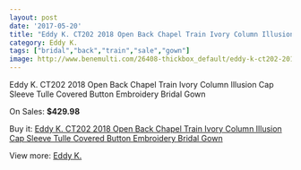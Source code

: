 ```yaml
---
layout: post
date: '2017-05-20'
title: "Eddy K. CT202 2018 Open Back Chapel Train Ivory Column Illusion Cap Sleeve Tulle Covered Button Embroidery Bridal Gown"
category: Eddy K.
tags: ["bridal","back","train","sale","gown"]
image: http://www.benemulti.com/26408-thickbox_default/eddy-k-ct202-2018-open-back-chapel-train-ivory-column-illusion-cap-sleeve-tulle-covered-button-embroidery-bridal-gown.jpg
---
```

Eddy K. CT202 2018 Open Back Chapel Train Ivory Column Illusion Cap Sleeve Tulle Covered Button Embroidery Bridal Gown

On Sales: **$429.98**
<a href="https://www.benemulti.com/en/eddy-k/10444-eddy-k-ct202-2018-open-back-chapel-train-ivory-column-illusion-cap-sleeve-tulle-covered-button-embroidery-bridal-gown.html"><amp-img layout="responsive" width="600" height="600" src="//www.benemulti.com/26408-thickbox_default/eddy-k-ct202-2018-open-back-chapel-train-ivory-column-illusion-cap-sleeve-tulle-covered-button-embroidery-bridal-gown.jpg" alt="Eddy K. CT202 2018 Open Back Chapel Train Ivory Column Illusion Cap Sleeve Tulle Covered Button Embroidery Bridal Gown 0" /></a>
<a href="https://www.benemulti.com/en/eddy-k/10444-eddy-k-ct202-2018-open-back-chapel-train-ivory-column-illusion-cap-sleeve-tulle-covered-button-embroidery-bridal-gown.html"><amp-img layout="responsive" width="600" height="600" src="//www.benemulti.com/26411-thickbox_default/eddy-k-ct202-2018-open-back-chapel-train-ivory-column-illusion-cap-sleeve-tulle-covered-button-embroidery-bridal-gown.jpg" alt="Eddy K. CT202 2018 Open Back Chapel Train Ivory Column Illusion Cap Sleeve Tulle Covered Button Embroidery Bridal Gown 1" /></a>
<a href="https://www.benemulti.com/en/eddy-k/10444-eddy-k-ct202-2018-open-back-chapel-train-ivory-column-illusion-cap-sleeve-tulle-covered-button-embroidery-bridal-gown.html"><amp-img layout="responsive" width="600" height="600" src="//www.benemulti.com/26410-thickbox_default/eddy-k-ct202-2018-open-back-chapel-train-ivory-column-illusion-cap-sleeve-tulle-covered-button-embroidery-bridal-gown.jpg" alt="Eddy K. CT202 2018 Open Back Chapel Train Ivory Column Illusion Cap Sleeve Tulle Covered Button Embroidery Bridal Gown 2" /></a>
<a href="https://www.benemulti.com/en/eddy-k/10444-eddy-k-ct202-2018-open-back-chapel-train-ivory-column-illusion-cap-sleeve-tulle-covered-button-embroidery-bridal-gown.html"><amp-img layout="responsive" width="600" height="600" src="//www.benemulti.com/26409-thickbox_default/eddy-k-ct202-2018-open-back-chapel-train-ivory-column-illusion-cap-sleeve-tulle-covered-button-embroidery-bridal-gown.jpg" alt="Eddy K. CT202 2018 Open Back Chapel Train Ivory Column Illusion Cap Sleeve Tulle Covered Button Embroidery Bridal Gown 3" /></a>

Buy it: [Eddy K. CT202 2018 Open Back Chapel Train Ivory Column Illusion Cap Sleeve Tulle Covered Button Embroidery Bridal Gown](https://www.benemulti.com/en/eddy-k/10444-eddy-k-ct202-2018-open-back-chapel-train-ivory-column-illusion-cap-sleeve-tulle-covered-button-embroidery-bridal-gown.html "Eddy K. CT202 2018 Open Back Chapel Train Ivory Column Illusion Cap Sleeve Tulle Covered Button Embroidery Bridal Gown")

View more: [Eddy K.](https://www.benemulti.com/en/23-eddy-k "Eddy K.")